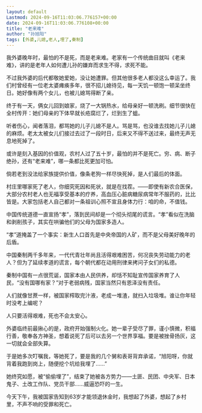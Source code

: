 ```yaml
---
layout: default
Lastmod: 2024-09-16T11:03:06.776157+00:00
date: 2024-09-16T11:03:06.776108+00:00
title: "老来难"
author: "孙旭阳"
tags: [外婆,儿媳,老人,埋了,秦制]
---
```


我外婆晚年时，最怕的不是死，而是老来难。老家有一个传统曲目就叫《老来难》，讲的是老年人如何遭儿孙的嫌弃而求生不得，求死不能。  

不过我外婆的后代都敬她爱她，没让她遭罪。但其他很多老人都没这么幸运了。我们村曾经有一位老太婆瘫痪多年，很不招儿媳待见，每一天饥一顿饱一顿呆坐终日。她好像有两个女儿，也被儿媳骂得断了亲。

终于有一天，俩女儿回到娘家，烧了一大锅热水，给母亲好一顿洗刷。细节很快在全村传开：她们母亲的下体早就长疮腐烂了，烂到生了蛆。

听者伤心，闻者落泪，都骂她的儿子儿媳不是人。骂是骂，也没谁去找她儿子儿媳的麻烦。老太太被女儿们接过去过了一段时日，后来又不得不送过来，最终无声无息地死掉了。

或许是刻入基因的价值观，农村人过了五十岁，最怕的并不是死亡。穷、病、断子绝孙，还有“老来难”，哪一条都比死更加可怕。

倘若老到没法给家族提供价值，像条老狗一样尽快死掉，是人们最后的体面。

村庄里哪家死了老人，你细究死因和死状，就是在找茬。——即使有新农合医保，大部分农村老人也无福享受基本的疗养，高血压心脏病糖尿病常年不服药的，比比皆是。大家包括老人自己都对一条祖训心照不宣且身体力行：咱的命，不值钱。

中国传统道德一直宣扬“孝”，落到民间却是一个彻头彻尾的谎言。“孝”看似在洗脑和剥削孩子，其实在哄骗他们的父母为国家多造人。

“孝”道掩盖了一个事实：新生人口首先是中央帝国的人矿，而不是父母美好晚年的后盾。

中国秦制两千多年来，一代代青壮年尚且活得艰难困苦，何况丧失劳动能力的老人？但为了延续孝道的谎言，每个朝代都在动用刑律来拷问子女们的私德。

秦制中国有一点很荒诞，国家本由人民供养，却恬不知耻宣传国家养育了人民，“没有国哪有家？”对于老弱病残，国家当然只有恩泽没有责任。

人们就像甘蔗一样，被国家榨取完汁液，老成一堆渣，就扫入垃圾堆。谁让你年轻时没考上编呢？

人只要活得艰难，死也不会太安心。

外婆临终前最揪心的是，政府开始强制火化。她一辈子受尽了罪，谨小慎微，积福行善，敬奉各方神圣，想着说死了后可以去另一个世界享福。要是被挫骨扬灰，这一切就会全部失算。

于是她多次叮嘱我，等她死了，要是我的几个舅和表哥背弃承诺，“旭阳呀，你就背着我跑到岗上，随便挖个坑给我埋了……”

她终究如愿，被“偷偷埋了”，结束了她被各方势力——土匪、民团、中央军、日本鬼子、土改工作队、党员干部……威逼恐吓的一生。

今天下午，我被国家告知到63岁才能领退休金时，我想起了外婆，想起了乡村里，不声不响的受罪和死亡。

